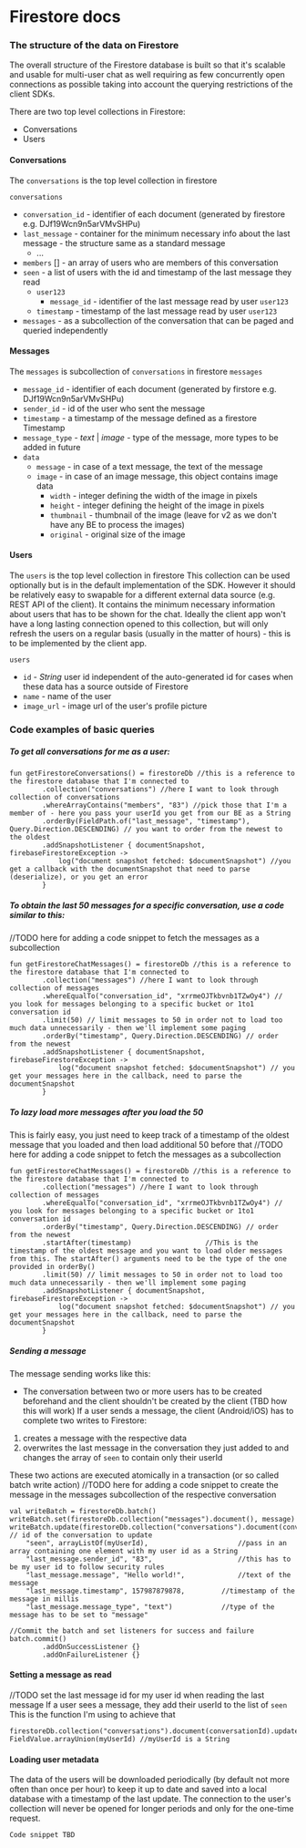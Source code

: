 # Firestore docs

### **The structure of the data on Firestore**

The overall structure of the Firestore database is built so that it's scalable and usable for multi-user chat as well requiring as few concurrently open connections as possible taking into account the querying restrictions of the client SDKs.

There are two top level collections in Firestore:
* Conversations
* Users

#### Conversations

The `conversations` is the top level collection in firestore


`conversations`
* `conversation_id` - identifier of each document (generated by firestore e.g. DJf19Wcn9n5arVMvSHPu)
* `last_message` - container for the minimum necessary info about the last message - the structure same as a standard message
    * ...
* `members` [] - an array of users who are members of this conversation
* `seen` - a list of users with the id and timestamp of the last message they read
    * `user123`
    	* `message_id` - identifier of the last message read by user `user123`
	* `timestamp` - timestamp of the last message read by user `user123`
* `messages` - as a subcollection of the conversation that can be paged and queried independently

#### Messages

The `messages` is subcollection of `conversations` in firestore
`messages`
* `message_id` - identifier of each document (generated by firstore e.g. DJf19Wcn9n5arVMvSHPu)
* `sender_id` - id of the user who sent the message
* `timestamp` - a timestamp of the message defined as a firestore Timestamp
* `message_type` - *text* | *image* - type of the message, more types to be added in future
* `data`
    * `message` - in case of a text message, the text of the message
    * `image` - in case of an image message, this object contains image data
        * `width` - integer defining the width of the image in pixels
        * `height` - integer defining the height of the image in pixels
        * `thumbnail` - thumbnail of the image (leave for v2 as we don't have any BE to process the images)
        * `original` - original size of the image

#### Users

The `users` is the top level collection in firestore
This collection can be used optionally but is in the default implementation of the SDK. However it should be relatively easy to swapable for a different external data source (e.g. REST API of the client). 
It contains the minimum necessary information about users that has to be shown for the chat. Ideally the client app won't have a long lasting connection opened to this collection, but will only refresh the users on a regular basis (usually in the matter of hours) - this is to be implemented by the client app.

`users`
* `id` - *String* user id independent of the auto-generated id for cases when these data has a source outside of Firestore
* `name` - name of the user
* `image_url` - image url of the user's profile picture

### **Code examples of basic queries**

##### To get all conversations for me as a user:

```
fun getFirestoreConversations() = firestoreDb //this is a reference to the firestore database that I'm connected to
        .collection("conversations") //here I want to look through collection of conversations
        .whereArrayContains("members", "83") //pick those that I'm a member of - here you pass your userId you get from our BE as a String
        .orderBy(FieldPath.of("last_message", "timestamp"), Query.Direction.DESCENDING) // you want to order from the newest to the oldest
        .addSnapshotListener { documentSnapshot, firebaseFirestoreException ->
            log("document snapshot fetched: $documentSnapshot") //you get a callback with the documentSnapshot that need to parse (deserialize), or you get an error
        }
```
        
##### To obtain the last 50 messages for a specific conversation, use a code similar to this:
//TODO here for adding a code snippet to fetch the messages as a subcollection
```
fun getFirestoreChatMessages() = firestoreDb //this is a reference to the firestore database that I'm connected to
        .collection("messages") //here I want to look through collection of messages
        .whereEqualTo("conversation_id", "xrrmeOJTkbvnb1TZwOy4") // you look for messages belonging to a specific bucket or 1to1 conversation id
        .limit(50) // limit messages to 50 in order not to load too much data unnecessarily - then we'll implement some paging 
        .orderBy("timestamp", Query.Direction.DESCENDING) // order from the newest
        .addSnapshotListener { documentSnapshot, firebaseFirestoreException ->
            log("document snapshot fetched: $documentSnapshot") // you get your messages here in the callback, need to parse the documentSnapshot
        }
```

##### To lazy load more messages after you load the 50

This is fairly easy, you just need to keep track of a timestamp of the oldest message that you loaded and then load additional 50 before that
//TODO here for adding a code snippet to fetch the messages as a subcollection
```
fun getFirestoreChatMessages() = firestoreDb //this is a reference to the firestore database that I'm connected to
        .collection("messages") //here I want to look through collection of messages
        .whereEqualTo("conversation_id", "xrrmeOJTkbvnb1TZwOy4") // you look for messages belonging to a specific bucket or 1to1 conversation id
        .orderBy("timestamp", Query.Direction.DESCENDING) // order from the newest
        .startAfter(timestamp)					//This is the timestamp of the oldest message and you want to load older messages from this. The startAfter() arguments need to be the type of the one provided in orderBy()
        .limit(50) // limit messages to 50 in order not to load too much data unnecessarily - then we'll implement some paging 
        .addSnapshotListener { documentSnapshot, firebaseFirestoreException ->
            log("document snapshot fetched: $documentSnapshot") // you get your messages here in the callback, need to parse the documentSnapshot
        }
```
        
##### Sending a message

The message sending works like this:
 - The conversation between two or more users has to be created beforehand and the client shouldn't be created by the client (TBD how this will work)
If a user sends a message, the client (Android/iOS) has to complete two writes to Firestore:
 1) creates a message with the respective data
 2) overwrites the last message in the conversation they just added to and changes the array of `seen` to contain only their userId

These two actions are executed atomically in a transaction (or so called batch write action)
//TODO here for adding a code snippet to create the message in the messages subcollection of the respective conversation
```
val writeBatch = firestoreDb.batch()
writeBatch.set(firestoreDb.collection("messages").document(), message)
writeBatch.update(firestoreDb.collection("conversations").document(conversationId), // id of the conversation to update
	"seen", arrayListOf(myUserId),						//pass in an array containing one element with my user id as a String
	"last_message.sender_id", "83",		                //this has to be my user id to follow security rules
	"last_message.message", "Hello world!",			    //text of the message
	"last_message.timestamp", 157987879878,		    //timestamp of the message in millis
	"last_message.message_type", "text")			//type of the message has to be set to "message"
	
//Commit the batch and set listeners for success and failure
batch.commit()						
		.addOnSuccessListener {}
		.addOnFailureListener {}
```

#### Setting a message as read
//TODO set the last message id for my user id when reading the last message
If a user sees a message, they add their userId to the list of `seen` 
This is the function I'm using to achieve that
```
firestoreDb.collection("conversations").document(conversationId).update("seen", FieldValue.arrayUnion(myUserId) //myUserId is a String
```

#### Loading user metadata

The data of the users will be downloaded periodically (by default not more often than once per hour) to keep it up to date and saved into a local database with a timestamp of the last update.
The connection to the user's collection will never be opened for longer periods and only for the one-time request.

`Code snippet TBD`
